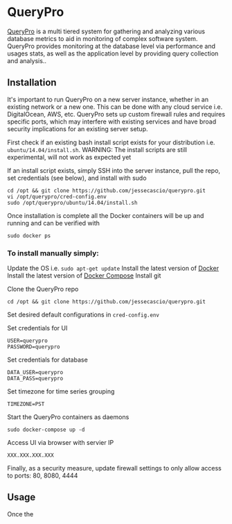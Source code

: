 QueryPro 
===========

[QueryPro](http://jessesnet.com/portfolio) is a multi tiered system for gathering and analyzing various database metrics to aid in monitoring of complex software system.  QueryPro provides monitoring at the database level via performance and usages stats, as well as the application level by providing query collection and analysis..

Installation
------------

It's important to run QueryPro on a new server instance, whether in an existing network or a new one.  This can be done with any cloud service i.e. DigitalOcean, AWS, etc.  QueryPro sets up custom firewall rules and requires specific ports, which may interfere with existing services and have broad security implications for an existing server setup.

First check if an existing bash install script exists for your distribution i.e. ```ubuntu/14.04/install.sh```.  WARNING: The install scripts are still experimental, will not work as expected yet 

If an install script exists, simply SSH into the server instance, pull the repo, set credentials (see below), and install with sudo
```
cd /opt && git clone https://github.com/jessecascio/querypro.git
vi /opt/querypro/cred-config.env
sudo /opt/querypro/ubuntu/14.04/install.sh
```

Once installation is complete all the Docker containers will be up and running and can be verified with
```
sudo docker ps
```

### To install manually simply:

Update the OS i.e. ```sudo apt-get update```
Install the latest version of [Docker](https://docs.docker.com/installation/ubuntulinux/)
Install the latest version of [Docker Compose](https://docs.docker.com/compose/install/)
Install git

Clone the QueryPro repo
```
cd /opt && git clone https://github.com/jessecascio/querypro.git
```

Set desired default configurations in ```cred-config.env```

Set credentials for UI
```
USER=querypro
PASSWORD=querypro
```

Set credentials for database
```
DATA_USER=querypro
DATA_PASS=querypro
```

Set timezone for time series grouping
```
TIMEZONE=PST
```

Start the QueryPro containers as daemons
```
sudo docker-compose up -d
```

Access UI via browser with servier IP
```
XXX.XXX.XXX.XXX
```

Finally, as a security measure, update firewall settings to only allow access to ports: 80, 8080, 4444

Usage
------

Once the 
